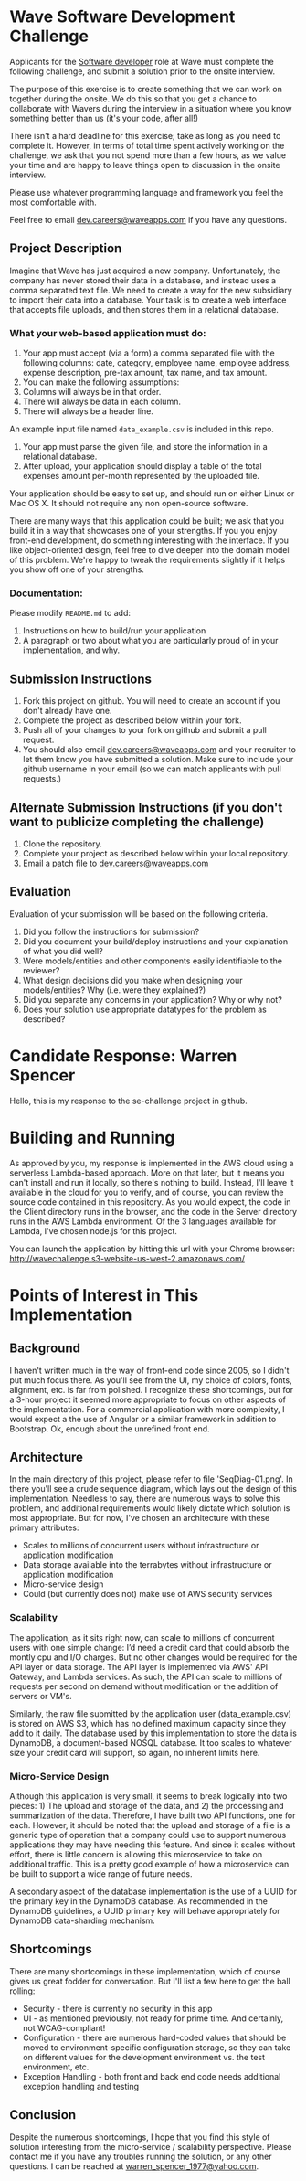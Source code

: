 # Wave Software Development Challenge
Applicants for the [Software developer](https://wave.bamboohr.co.uk/jobs/view.php?id=1) role at Wave must complete the following challenge, and submit a solution prior to the onsite interview. 

The purpose of this exercise is to create something that we can work on together during the onsite. We do this so that you get a chance to collaborate with Wavers during the interview in a situation where you know something better than us (it's your code, after all!) 

There isn't a hard deadline for this exercise; take as long as you need to complete it. However, in terms of total time spent actively working on the challenge, we ask that you not spend more than a few hours, as we value your time and are happy to leave things open to discussion in the onsite interview.

Please use whatever programming language and framework you feel the most comfortable with.

Feel free to email [dev.careers@waveapps.com](dev.careers@waveapps.com) if you have any questions.

## Project Description
Imagine that Wave has just acquired a new company. Unfortunately, the company has never stored their data in a database, and instead uses a comma separated text file. We need to create a way for the new subsidiary to import their data into a database. Your task is to create a web interface that accepts file uploads, and then stores them in a relational database.

### What your web-based application must do:

1. Your app must accept (via a form) a comma separated file with the following columns: date, category, employee name, employee address, expense description, pre-tax amount, tax name, and tax amount.
1. You can make the following assumptions:
 1. Columns will always be in that order.
 2. There will always be data in each column.
 3. There will always be a header line.

 An example input file named `data_example.csv` is included in this repo.

1. Your app must parse the given file, and store the information in a relational database.
1. After upload, your application should display a table of the total expenses amount per-month represented by the uploaded file.

Your application should be easy to set up, and should run on either Linux or Mac OS X. It should not require any non open-source software.

There are many ways that this application could be built; we ask that you build it in a way that showcases one of your strengths. If you you enjoy front-end development, do something interesting with the interface. If you like object-oriented design, feel free to dive deeper into the domain model of this problem. We're happy to tweak the requirements slightly if it helps you show off one of your strengths.

### Documentation:

Please modify `README.md` to add:

1. Instructions on how to build/run your application
1. A paragraph or two about what you are particularly proud of in your implementation, and why.

## Submission Instructions

1. Fork this project on github. You will need to create an account if you don't already have one.
1. Complete the project as described below within your fork.
1. Push all of your changes to your fork on github and submit a pull request. 
1. You should also email [dev.careers@waveapps.com](dev.careers@waveapps.com) and your recruiter to let them know you have submitted a solution. Make sure to include your github username in your email (so we can match applicants with pull requests.)

## Alternate Submission Instructions (if you don't want to publicize completing the challenge)
1. Clone the repository.
1. Complete your project as described below within your local repository.
1. Email a patch file to [dev.careers@waveapps.com](dev.careers@waveapps.com)

## Evaluation
Evaluation of your submission will be based on the following criteria. 

1. Did you follow the instructions for submission? 
1. Did you document your build/deploy instructions and your explanation of what you did well?
1. Were models/entities and other components easily identifiable to the reviewer? 
1. What design decisions did you make when designing your models/entities? Why (i.e. were they explained?)
1. Did you separate any concerns in your application? Why or why not?
1. Does your solution use appropriate datatypes for the problem as described? 

# Candidate Response:  Warren Spencer

Hello, this is my response to the se-challenge project in github.  

# Building and Running

As approved by you, my response is implemented
in the AWS cloud using a serverless Lambda-based approach.  More on that later, but it means you can't install
and run it locally, so there's nothing to build.  Instead, I'll leave it available in the cloud for you to verify, 
and of course, you can
review the source code contained in this repository.  As you would expect, the code in the Client directory runs
in the browser, and the code in the Server directory runs in the AWS Lambda environment.  Of the 3 languages 
available for Lambda, I've chosen node.js for this project.

You can launch the application by hitting this url with your Chrome browser:  http://wavechallenge.s3-website-us-west-2.amazonaws.com/

# Points of Interest in This Implementation

## Background

I haven't written much in the way of front-end code since 2005, so I didn't put much focus there.  As you'll see from the UI,
my choice of colors, fonts, alignment, etc. is far from polished.  I recognize these shortcomings, but for a 3-hour project it
seemed more appropriate to focus on other aspects of the implementation.  For a commercial application with more complexity, 
I would expect a the use of Angular or a similar framework in addition to Bootstrap.  Ok, enough about the unrefined front end.

## Architecture

In the main directory of this project, please refer to file 'SeqDiag-01.png'.  In there you'll see a crude sequence diagram, which
lays out the design of this implementation.  Needless to say, there are numerous ways to solve this problem, and additional
requirements would likely dictate which solution is most appropriate.  But for now, I've chosen an architecture with these
primary attributes:

* Scales to millions of concurrent users without infrastructure or application modification
* Data storage available into the terrabytes without infrastructure or application modification
* Micro-service design
* Could (but currently does not) make use of AWS security services

### Scalability

The application, as it sits right now, can scale to millions of concurrent users with one simple change:  I’d need a credit card that could absorb the montly cpu and I/O charges. But no other changes would be required for the API layer or data storage.  The API layer is
implemented via AWS' API Gateway, and Lambda services.  As such, the API can scale to millions of requests per second on demand
without modification or the addition of servers or VM's.

Similarly, the raw file submitted by the application user (data_example.csv) is stored on AWS S3, which has no defined maximum capacity
since they add to it daily.  The database used by this implementation to store the data is DynamoDB, a document-based NOSQL
database.  It too scales to whatever size your credit card will support, so again, no inherent limits here.

### Micro-Service Design

Although this application is very small, it seems to break logically into two pieces:  1) The upload and storage of the data, and
2) the processing and summarization of the data.  Therefore, I have built two API functions, one for each.  However, it should
be noted that the upload and storage of a file is a generic type of operation that a company could use to support numerous applications
they may have needing this feature.  And since it scales without effort, there is little concern is allowing this microservice
to take on additional traffic.  This is a pretty good example of how a microservice can be built to support a wide range
of future needs.

A secondary aspect of the database implementation is the use of a UUID for the primary key in the DynamoDB database.  As 
recommended in the DynamoDB guidelines, a UUID primary key will behave appropriately for DynamoDB data-sharding mechanism.

## Shortcomings

There are many shortcomings in these implementation, which of course gives us great fodder for conversation.  But I'll list a
few here to get the ball rolling:

* Security - there is currently no security in this app
* UI - as mentioned previously, not ready for prime time.  And certainly, not WCAG-compliant!
* Configuration - there are numerous hard-coded values that should be moved to environment-specific configuration
storage, so they can take on different values for the development environment vs. the test environment, etc.
* Exception Handling - both front and back end code needs additional exception handling and testing

## Conclusion

Despite the numerous shortcomings, I hope that you find this style of solution interesting from the micro-service / scalability
perspective.  Please contact me if you have any troubles running the solution, or any other questions.  I can be reached
at warren_spencer_1977@yahoo.com.

